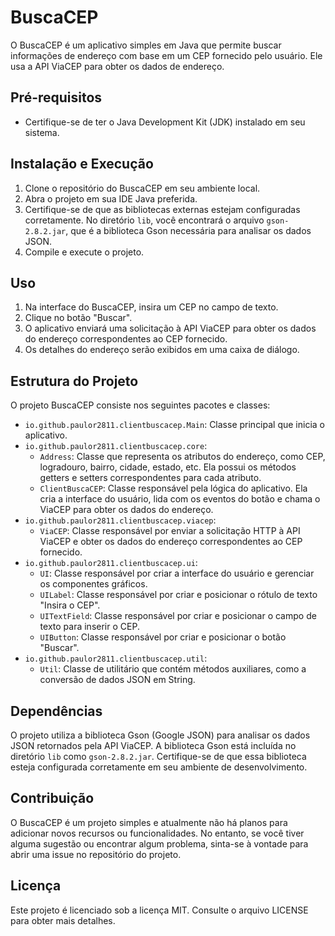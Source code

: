 # BuscaCEP

O BuscaCEP é um aplicativo simples em Java que permite buscar informações de endereço com base em um CEP fornecido pelo usuário. Ele usa a API ViaCEP para obter os dados de endereço.

## Pré-requisitos

- Certifique-se de ter o Java Development Kit (JDK) instalado em seu sistema.

## Instalação e Execução

1. Clone o repositório do BuscaCEP em seu ambiente local.
2. Abra o projeto em sua IDE Java preferida.
3. Certifique-se de que as bibliotecas externas estejam configuradas corretamente. No diretório `lib`, você encontrará o arquivo `gson-2.8.2.jar`, que é a biblioteca Gson necessária para analisar os dados JSON.
4. Compile e execute o projeto.

## Uso

1. Na interface do BuscaCEP, insira um CEP no campo de texto.
2. Clique no botão "Buscar".
3. O aplicativo enviará uma solicitação à API ViaCEP para obter os dados do endereço correspondentes ao CEP fornecido.
4. Os detalhes do endereço serão exibidos em uma caixa de diálogo.

## Estrutura do Projeto

O projeto BuscaCEP consiste nos seguintes pacotes e classes:

- `io.github.paulor2811.clientbuscacep.Main`: Classe principal que inicia o aplicativo.
- `io.github.paulor2811.clientbuscacep.core`:
  - `Address`: Classe que representa os atributos do endereço, como CEP, logradouro, bairro, cidade, estado, etc. Ela possui os métodos getters e setters correspondentes para cada atributo.
  - `ClientBuscaCEP`: Classe responsável pela lógica do aplicativo. Ela cria a interface do usuário, lida com os eventos do botão e chama o ViaCEP para obter os dados do endereço.
- `io.github.paulor2811.clientbuscacep.viacep`:
  - `ViaCEP`: Classe responsável por enviar a solicitação HTTP à API ViaCEP e obter os dados do endereço correspondentes ao CEP fornecido.
- `io.github.paulor2811.clientbuscacep.ui`:
  - `UI`: Classe responsável por criar a interface do usuário e gerenciar os componentes gráficos.
  - `UILabel`: Classe responsável por criar e posicionar o rótulo de texto "Insira o CEP".
  - `UITextField`: Classe responsável por criar e posicionar o campo de texto para inserir o CEP.
  - `UIButton`: Classe responsável por criar e posicionar o botão "Buscar".
- `io.github.paulor2811.clientbuscacep.util`:
  - `Util`: Classe de utilitário que contém métodos auxiliares, como a conversão de dados JSON em String.

## Dependências

O projeto utiliza a biblioteca Gson (Google JSON) para analisar os dados JSON retornados pela API ViaCEP. A biblioteca Gson está incluída no diretório `lib` como `gson-2.8.2.jar`. Certifique-se de que essa biblioteca esteja configurada corretamente em seu ambiente de desenvolvimento.

## Contribuição

O BuscaCEP é um projeto simples e atualmente não há planos para adicionar novos recursos ou funcionalidades. No entanto, se você tiver alguma sugestão ou encontrar algum problema, sinta-se à vontade para abrir uma issue no repositório do projeto.

## Licença

Este projeto é licenciado sob a licença MIT. Consulte o arquivo LICENSE para obter mais detalhes.
